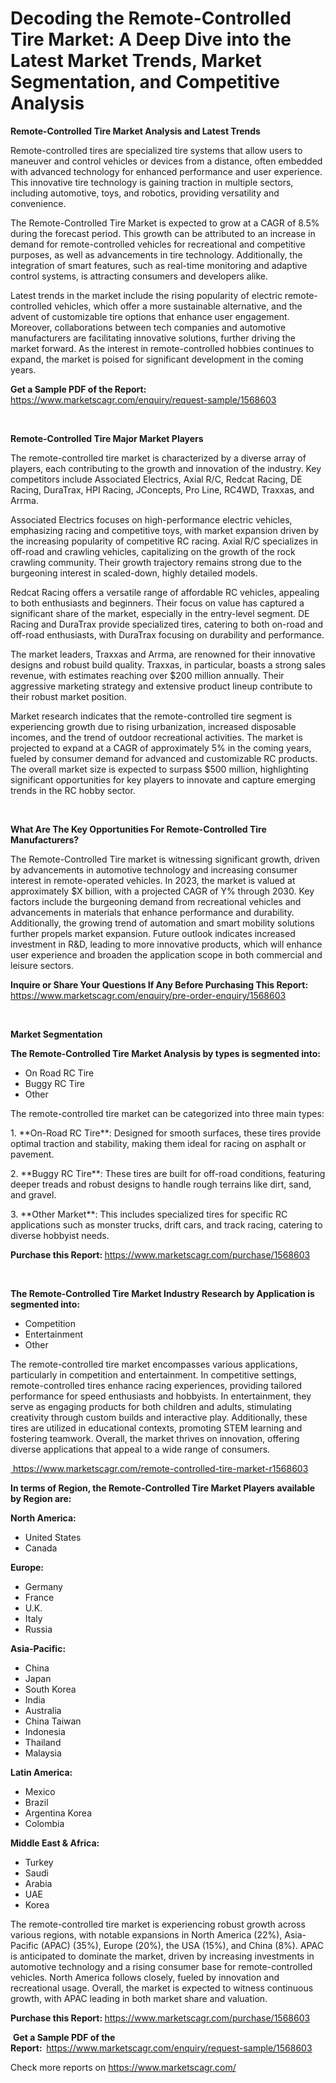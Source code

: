 <p><h1>Decoding the Remote-Controlled Tire Market: A Deep Dive into the Latest Market Trends, Market Segmentation, and Competitive Analysis</h1></p><p><strong>Remote-Controlled Tire Market Analysis and Latest Trends</strong></p>
<p><p>Remote-controlled tires are specialized tire systems that allow users to maneuver and control vehicles or devices from a distance, often embedded with advanced technology for enhanced performance and user experience. This innovative tire technology is gaining traction in multiple sectors, including automotive, toys, and robotics, providing versatility and convenience.</p><p>The Remote-Controlled Tire Market is expected to grow at a CAGR of 8.5% during the forecast period. This growth can be attributed to an increase in demand for remote-controlled vehicles for recreational and competitive purposes, as well as advancements in tire technology. Additionally, the integration of smart features, such as real-time monitoring and adaptive control systems, is attracting consumers and developers alike.</p><p>Latest trends in the market include the rising popularity of electric remote-controlled vehicles, which offer a more sustainable alternative, and the advent of customizable tire options that enhance user engagement. Moreover, collaborations between tech companies and automotive manufacturers are facilitating innovative solutions, further driving the market forward. As the interest in remote-controlled hobbies continues to expand, the market is poised for significant development in the coming years.</p></p>
<p><strong>Get a Sample PDF of the Report:&nbsp;</strong> <a href="https://www.marketscagr.com/enquiry/request-sample/1568603?utm_campaign=1998&utm_medium=2&utm_source=Github&utm_content=ia&utm_term=28122024&utm_id=remote-controlled-tire">https://www.marketscagr.com/enquiry/request-sample/1568603</a></p>
<p>&nbsp;</p>
<p><strong>Remote-Controlled Tire Major Market Players</strong></p>
<p><p>The remote-controlled tire market is characterized by a diverse array of players, each contributing to the growth and innovation of the industry. Key competitors include Associated Electrics, Axial R/C, Redcat Racing, DE Racing, DuraTrax, HPI Racing, JConcepts, Pro Line, RC4WD, Traxxas, and Arrma.</p><p>Associated Electrics focuses on high-performance electric vehicles, emphasizing racing and competitive toys, with market expansion driven by the increasing popularity of competitive RC racing. Axial R/C specializes in off-road and crawling vehicles, capitalizing on the growth of the rock crawling community. Their growth trajectory remains strong due to the burgeoning interest in scaled-down, highly detailed models.</p><p>Redcat Racing offers a versatile range of affordable RC vehicles, appealing to both enthusiasts and beginners. Their focus on value has captured a significant share of the market, especially in the entry-level segment. DE Racing and DuraTrax provide specialized tires, catering to both on-road and off-road enthusiasts, with DuraTrax focusing on durability and performance.</p><p>The market leaders, Traxxas and Arrma, are renowned for their innovative designs and robust build quality. Traxxas, in particular, boasts a strong sales revenue, with estimates reaching over $200 million annually. Their aggressive marketing strategy and extensive product lineup contribute to their robust market position.</p><p>Market research indicates that the remote-controlled tire segment is experiencing growth due to rising urbanization, increased disposable incomes, and the trend of outdoor recreational activities. The market is projected to expand at a CAGR of approximately 5% in the coming years, fueled by consumer demand for advanced and customizable RC products. The overall market size is expected to surpass $500 million, highlighting significant opportunities for key players to innovate and capture emerging trends in the RC hobby sector.</p></p>
<p>&nbsp;</p>
<p><strong>What Are The Key Opportunities For Remote-Controlled Tire Manufacturers?</strong></p>
<p><p>The Remote-Controlled Tire market is witnessing significant growth, driven by advancements in automotive technology and increasing consumer interest in remote-operated vehicles. In 2023, the market is valued at approximately $X billion, with a projected CAGR of Y% through 2030. Key factors include the burgeoning demand from recreational vehicles and advancements in materials that enhance performance and durability. Additionally, the growing trend of automation and smart mobility solutions further propels market expansion. Future outlook indicates increased investment in R&D, leading to more innovative products, which will enhance user experience and broaden the application scope in both commercial and leisure sectors.</p></p>
<p><strong>Inquire or Share Your Questions If Any Before Purchasing This Report:</strong> <a href="https://www.marketscagr.com/enquiry/pre-order-enquiry/1568603?utm_campaign=1998&utm_medium=2&utm_source=Github&utm_content=ia&utm_term=28122024&utm_id=remote-controlled-tire">https://www.marketscagr.com/enquiry/pre-order-enquiry/1568603</a></p>
<p>&nbsp;</p>
<p><strong>Market Segmentation</strong></p>
<p><strong>The Remote-Controlled Tire Market Analysis by types is segmented into:</strong></p>
<p><ul><li>On Road RC Tire</li><li>Buggy RC Tire</li><li>Other</li></ul></p>
<p><p>The remote-controlled tire market can be categorized into three main types: </p><p>1. **On-Road RC Tire**: Designed for smooth surfaces, these tires provide optimal traction and stability, making them ideal for racing on asphalt or pavement.</p><p>2. **Buggy RC Tire**: These tires are built for off-road conditions, featuring deeper treads and robust designs to handle rough terrains like dirt, sand, and gravel.</p><p>3. **Other Market**: This includes specialized tires for specific RC applications such as monster trucks, drift cars, and track racing, catering to diverse hobbyist needs.</p></p>
<p><strong>Purchase this Report:&nbsp;</strong><a href="https://www.marketscagr.com/purchase/1568603?utm_campaign=1998&utm_medium=2&utm_source=Github&utm_content=ia&utm_term=28122024&utm_id=remote-controlled-tire">https://www.marketscagr.com/purchase/1568603</a></p>
<p>&nbsp;</p>
<p><strong>The Remote-Controlled Tire Market Industry Research by Application is segmented into:</strong></p>
<p><ul><li>Competition</li><li>Entertainment</li><li>Other</li></ul></p>
<p><p>The remote-controlled tire market encompasses various applications, particularly in competition and entertainment. In competitive settings, remote-controlled tires enhance racing experiences, providing tailored performance for speed enthusiasts and hobbyists. In entertainment, they serve as engaging products for both children and adults, stimulating creativity through custom builds and interactive play. Additionally, these tires are utilized in educational contexts, promoting STEM learning and fostering teamwork. Overall, the market thrives on innovation, offering diverse applications that appeal to a wide range of consumers.</p></p>
<p><a href="https://www.marketscagr.com/remote-controlled-tire-market-r1568603?utm_campaign=1998&utm_medium=2&utm_source=Github&utm_content=ia&utm_term=28122024&utm_id=remote-controlled-tire">&nbsp;https://www.marketscagr.com/remote-controlled-tire-market-r1568603</a></p>
<p><strong>In terms of Region, the Remote-Controlled Tire Market Players available by Region are:</strong></p>
<p>
    <p> <strong> North America: </strong>
        <ul>
            <li>United States</li>
            <li>Canada</li>
        </ul>
        </p> 
    <p> <strong> Europe: </strong>
        <ul>
            <li>Germany</li>
            <li>France</li>
            <li>U.K.</li>
            <li>Italy</li>
            <li>Russia</li>
        </ul>
        </p> 
    <p> <strong> Asia-Pacific: </strong>
        <ul>
            <li>China</li>
            <li>Japan</li>
            <li>South Korea</li>
            <li>India</li>
            <li>Australia</li>
            <li>China Taiwan</li>
            <li>Indonesia</li>
            <li>Thailand</li>
            <li>Malaysia</li>
        </ul>
        </p> 
    <p> <strong> Latin America: </strong>
        <ul>
            <li>Mexico</li>
            <li>Brazil</li>
            <li>Argentina Korea</li>
            <li>Colombia</li>
        </ul>
        </p> 
    <p> <strong> Middle East & Africa: </strong>
        <ul>
            <li>Turkey</li>
            <li>Saudi</li>
            <li>Arabia</li>
            <li>UAE</li>
            <li>Korea</li>
        </ul>
    </p>
    </p>
<p><p>The remote-controlled tire market is experiencing robust growth across various regions, with notable expansions in North America (22%), Asia-Pacific (APAC) (35%), Europe (20%), the USA (15%), and China (8%). APAC is anticipated to dominate the market, driven by increasing investments in automotive technology and a rising consumer base for remote-controlled vehicles. North America follows closely, fueled by innovation and recreational usage. Overall, the market is expected to witness continuous growth, with APAC leading in both market share and valuation.</p></p>
<p><strong>Purchase this Report: </strong><a href="https://www.marketscagr.com/purchase/1568603?utm_campaign=1998&utm_medium=2&utm_source=Github&utm_content=ia&utm_term=28122024&utm_id=remote-controlled-tire">https://www.marketscagr.com/purchase/1568603</a></p>
<p>&nbsp;<strong>Get a Sample PDF of the Report:&nbsp;&nbsp;</strong><a href="https://www.marketscagr.com/enquiry/request-sample/1568603?utm_campaign=1998&utm_medium=2&utm_source=Github&utm_content=ia&utm_term=28122024&utm_id=remote-controlled-tire">https://www.marketscagr.com/enquiry/request-sample/1568603</a></p>
<p><strong></strong></p>
<p>Check more reports on <a href="https://www.marketscagr.com/?utm_campaign=1998&utm_medium=2&utm_source=Github&utm_content=ia&utm_term=28122024&utm_id=remote-controlled-tire">https://www.marketscagr.com/</a></p>